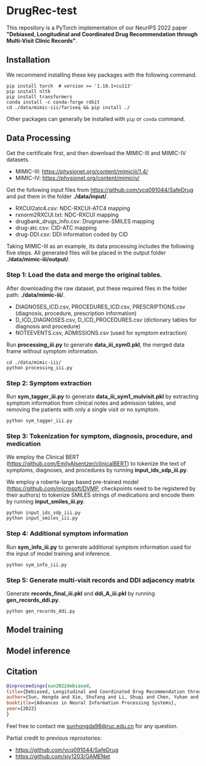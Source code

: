 # DrugRec-test
This repository is a PyTorch implementation of our NeurIPS 2022 paper **"Debiased, Longitudinal and Coordinated Drug Recommendation through Multi-Visit Clinic Records"**.

## Installation
We recommend installing these key packages with the following command.
```
pip install torch  # version >= '1.10.1+cu113'
pip install nltk
pip install transformers
conda install -c conda-forge rdkit
cd ./data/mimic-iii/fariseq && pip install ./
```
Other packages can generally be installed with `pip` or `conda` command.
## Data Processing
Get the certificate first, and then download the MIMIC-III and MIMIC-IV datasets.
+ MIMIC-III: https://physionet.org/content/mimiciii/1.4/
+ MIMIC-IV: https://physionet.org/content/mimiciv/

Get the following input files from https://github.com/ycq091044/SafeDrug and put them in the folder **./data/input/**.
+ RXCUI2atc4.csv: NDC-RXCUI-ATC4 mapping
+ rxnorm2RXCUI.txt: NDC-RXCUI mapping
+ drugbank_drugs_info.csv: Drugname-SMILES mapping
+ drug-atc.csv: CID-ATC mapping
+ drug-DDI.csv: DDI information coded by CID

Taking MIMIC-III as an example, its data processing includes the following five steps. All generated files will be placed in the output folder **./data/mimic-iii/output/**.
### Step 1: Load the data and merge the original tables.
After downloading the raw dataset, put these required files in the folder path: **./data/mimic-iii/**.
+ DIAGNOSES_ICD.csv, PROCEDURES_ICD.csv, PRESCRIPTIONS.csv (diagnosis, procedure, prescription information)
+ D_ICD_DIAGNOSES.csv, D_ICD_PROCEDURES.csv (dictionary tables for diagnosis and procedure)
+ NOTEEVENTS.csv, ADMISSIONS.csv (used for symptom extraction)

Run **processing_iii.py** to generate **data_iii_sym0.pkl**, the merged data frame without symptom information.
```
cd ./data/mimic-iii/
python processing_iii.py
```

### Step 2: Symptom extraction
Run **sym_tagger_iii.py** to generate **data_iii_sym1_mulvisit.pkl** by extracting symptom information from clinical notes and admission tables, and removing the patients with only a single visit or no symptom.
```
python sym_tagger_iii.py
```

### Step 3: Tokenization for symptom, diagnosis, procedure, and medication
We employ the Clinical BERT (https://github.com/EmilyAlsentzer/clinicalBERT) to tokenize the text of symptoms, diagnoses, and procedures by running **input_ids_sdp_iii.py**. 

We employ a roberta-large based pre-trained model (https://github.com/microsoft/DVMP, checkpoints need to be registered by their authors) to tokenize SMILES strings of medications and encode them by running **input_smiles_iii.py**.
```
python input_ids_sdp_iii.py
python input_smiles_iii.py
```

### Step 4: Additional symptom information
Run **sym_info_iii.py** to generate additional symptom information used for the input of model training and inference.
```
python sym_info_iii.py
```

### Step 5: Generate multi-visit records and DDI adjacency matrix
Generate **records_final_iii.pkl** and **ddi_A_iii.pkl** by running **gen_records_ddi.py**.
```
python gen_records_ddi.py
```

## Model training

## Model inference

## Citation
```bibtex
@inproceedings{sun2022debiased,
title={Debiased, Longitudinal and Coordinated Drug Recommendation through Multi-Visit Clinic Records},
author={Sun, Hongda and Xie, Shufang and Li, Shuqi and Chen, Yuhan and Wen, Ji-Rong and Yan, Rui},
booktitle={Advances in Neural Information Processing Systems},
year={2022}
}
```

Feel free to contact me sunhongda98@ruc.edu.cn for any question.

Partial credit to previous reprostories:
+ https://github.com/ycq091044/SafeDrug
+ https://github.com/sjy1203/GAMENet


